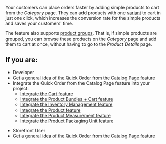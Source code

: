 Your customers can place orders faster by adding simple products to cart from the *Category* page. They can add products with one [variant](https://documentation.spryker.com/docs/product-abstraction) to cart in just one click, which increases the conversion rate for the simple products and saves your customers' time. 

The feature also supports [product groups](https://documentation.spryker.com/docs/product-group). That is, if simple products are grouped, you can browse these products on the *Category* page and add them to cart at once, without having to go to the *Product Details* page.

## If you are:

<div class="mr-container">
    <div class="mr-list-container">
        <!-- col1 -->
        <div class="mr-col">
            <ul class="mr-list mr-list-green">
                <li class="mr-title">Developer</li>
                <li><a href="https://documentation.spryker.com/docs/en/quick-order-from-the-catalog-page-feature-overview" class="mr-link">Get a general idea of the Quick Order from the Catalog Page feature</a></li>
                <li>Integrate the Quick Order from the Catalog Page feature into your project:
                    <ul>
<li><a href="https://documentation.spryker.com/docs/cart-feature-integration" class="mr-link">Integrate the Cart  feature</a></li>
                    <li><a href="https://documentation.spryker.com/docs/product-bundles-cart-feature-integration" class="mr-link">Integrate the Product Bundles + Cart feature</a></li>
                    <li><a href="https://documentation.spryker.com/docs/inventory-management-feature-integration" class="mr-link">Integrate the Inventory Management feature</a></li>
                    <li><a href="https://documentation.spryker.com/docs/product-feature-integration-201903" class="mr-link">Integrate the Product feature</a></li>
                    <li><a href="https://documentation.spryker.com/docs/product-measurement-unit-feature-integration" class="mr-link">Integrate the Product Measurement feature</a></li>
                       <li><a href="https://documentation.spryker.com/docs/en/product-packaging-unit-feature-integration" class="mr-link">Integrate the Product Packaging Unit feature</a></li>
                    </ul>
                </li> 
            </ul>
        </div>
        <!-- col2 -->
        <div class="mr-col">
            <ul class="mr-list mr-list-blue">
                <li class="mr-title">Storefront User</li>
                              <li><a href="https://documentation.spryker.com/docs/en/quick-order-from-the-catalog-page-feature-overview" class="mr-link">Get a general idea of the Quick Order from the Catalog Page feature</a></li>
            </ul>
                </div>
                
</div>